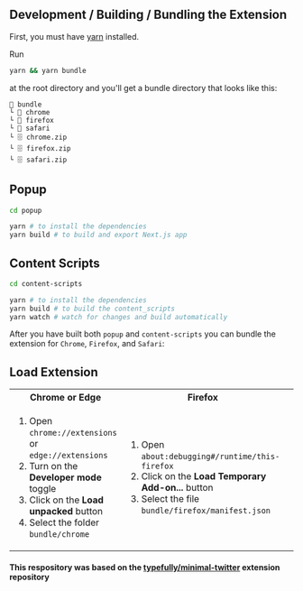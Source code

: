 ## Development / Building / Bundling the Extension

First, you must have [yarn](https://classic.yarnpkg.com/lang/en/docs/install) installed.

Run
```sh
yarn && yarn bundle
```
at the root directory and you'll get a bundle directory that looks like this:

```
📂 bundle
└ 📁 chrome
└ 📁 firefox
└ 📁 safari
└ 🗄️ chrome.zip
└ 🗄️ firefox.zip
└ 🗄️ safari.zip
```

## Popup

```sh
cd popup
```

```sh
yarn # to install the dependencies
yarn build # to build and export Next.js app
```

## Content Scripts

```sh
cd content-scripts
```

```sh
yarn # to install the dependencies
yarn build # to build the content_scripts
yarn watch # watch for changes and build automatically
```

After you have built both `popup` and `content-scripts` you can bundle the extension for `Chrome`, `Firefox`, and `Safari`:

## Load Extension

<table>
	<tr>
		<th>Chrome or Edge</th>
		<th>Firefox</th>
		<th>Safari</th>
	</tr>
	<tr>
		<td width="33.33%">
			<ol>
				<li>Open <code>chrome://extensions</code> or <code>edge://extensions</code></li>
        <li>Turn on the <strong>Developer mode</strong> toggle</li>
				<li>Click on the <strong>Load unpacked</strong> button</li>
				<li>Select the folder <code>bundle/chrome</code></li>
			</ol>
		</td>
		<td width="33.33%">
			<ol>
				<li>Open <code>about:debugging#/runtime/this-firefox</code></li>
				<li>Click on the <strong>Load Temporary Add-on...</strong> button</li>
				<li>Select the file <code>bundle/firefox/manifest.json</code></li>
			</ol>
		</td>
      <td width="33.33%">
			<ol>
				<li>Open <code>bundle/safari/Sigarra Extension for Sigarra Extension.xcodeproj</code></li>
				<li>Click the Play button in Xcode ("start the active scheme")</li>
				<li><a href="https://developer.apple.com/documentation/safariservices/safari_web_extensions/running_your_safari_web_extension#3744467">Configure Safari in macOS to run unsigned extensions</a></li>
			</ol>
		</td>
	</tr>
</table>

#### This respository was based on the [typefully/minimal-twitter](https://github.com/typefully/minimal-twitter) extension repository
